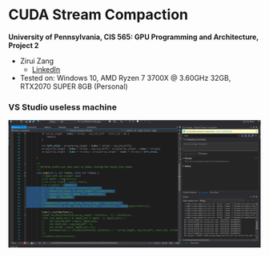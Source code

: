 CUDA Stream Compaction
======================

**University of Pennsylvania, CIS 565: GPU Programming and Architecture, Project 2**

* Zirui Zang
  * [LinkedIn](https://www.linkedin.com/in/zirui-zang/)
* Tested on: Windows 10, AMD Ryzen 7 3700X @ 3.60GHz 32GB, RTX2070 SUPER 8GB (Personal)

### VS Studio useless machine
![VS studio](img/vss.gif)
